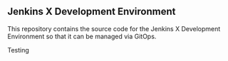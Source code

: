
## Jenkins X Development Environment

This repository contains the source code for the Jenkins X Development Environment so that it can be managed via GitOps.

Testing
